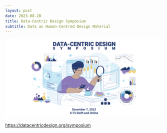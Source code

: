 ```yaml
---
layout: post
date: 2023-08-28
title: Data-Centric Design Symposium
subtitle: Data as Human-Centred Design Material
---
```


![Data-Centric Design Symposium](public/img/symposium.png)

https://datacentricdesign.org/symposium